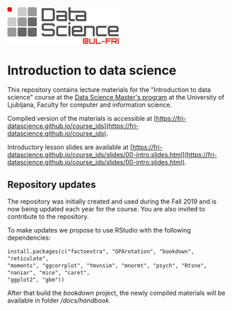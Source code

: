 <img src="logo.svg" width="50%" />

# Introduction to data science

This repository contains lecture materials for the "Introduction to data science" course at the [Data Science Master's program](https://datascience.fri.uni-lj.si) at the University of Ljubljana, Faculty for computer and information science.

Compiled version of the materials is accessible at [https://fri-datascience.github.io/course_ids](https://fri-datascience.github.io/course_ids).

Introductory lesson slides are available at [https://fri-datascience.github.io/course_ids/slides/00-intro.slides.html](https://fri-datascience.github.io/course_ids/slides/00-intro.slides.html).

## Repository updates

The repository was initially created and used during the Fall 2019 and is now being updated each year for the course. You are also invited to contribute to the repository.

To make updates we propose to use RStudio with the following dependencies:

```
install.packages(c("factoextra", "GPArotation", "bookdown", "reticulate", 
"moments", "ggcorrplot", "tmvnsim", "mnormt", "psych", "Rtsne", "naniar", "mice", "caret", 
"ggplot2", "gbm"))
```

After that build the *bookdown* project, the newly compiled materials will be available in folder */docs/handbook.*
